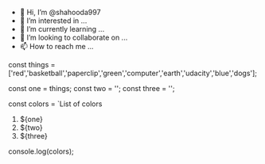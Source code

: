 - 👋 Hi, I’m @shahooda997
- 👀 I’m interested in ...
- 🌱 I’m currently learning ...
- 💞️ I’m looking to collaborate on ...
- 📫 How to reach me ...

<!---
shahooda997/shahooda997 is a ✨ special ✨ repository because its `README.md` (this file) appears on your GitHub profile.
You can click the Preview link to take a look at your changes.
--->
const things = ['red','basketball','paperclip','green','computer','earth','udacity','blue','dogs'];

const one = things;
const two = '';
const three = '';

const colors = `List of colors
1. ${one}
2. ${two}
3. ${three}

console.log(colors);
